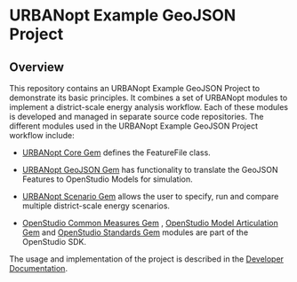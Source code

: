 # URBANopt Example GeoJSON Project

## Overview

This repository contains an URBANopt Example GeoJSON Project to demonstrate its basic principles.
It combines a set of URBANopt modules to implement a district-scale energy analysis
workflow. Each of these modules is developed and managed in separate source code
repositories. The different modules used in the URBANopt Example GeoJSON Project workflow
include:

- [URBANopt Core Gem](https://github.com/urbanopt/urbanopt-core-gem) defines the FeatureFile class. 

- [URBANopt GeoJSON Gem](https://github.com/urbanopt/urbanopt-geojson-gem) has
  functionality to translate the GeoJSON Features to OpenStudio Models for simulation.

- [URBANopt Scenario Gem](https://github.com/urbanopt/urbanopt-scenario-gem)
  allows the user to specify, run and compare multiple district-scale energy scenarios. 

- [OpenStudio Common Measures Gem](https://github.com/NREL/openstudio-common-measures-gem) , [OpenStudio Model Articulation Gem](https://github.com/NREL/openstudio-model-articulation-gem) and
  [OpenStudio Standards Gem](https://github.com/NREL/openstudio-standards) modules are
  part of the OpenStudio SDK.
  
The usage and implementation of the project is described in the [Developer Documentation](https://urbanopt.github.io).
